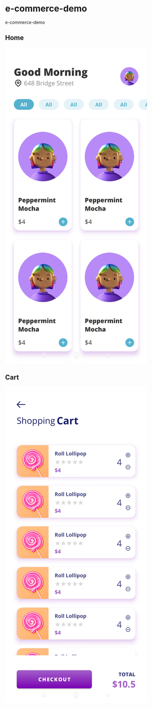 # e-commerce-demo
e-commerce-demo

## Home
![alt text](https://raw.githubusercontent.com/SuranaJeeteshIPS/dummy/main/home.jpg)


## Cart
![alt text](https://raw.githubusercontent.com/SuranaJeeteshIPS/dummy/main/cart.jpg)
